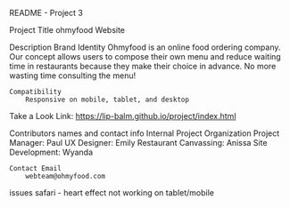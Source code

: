 README - Project 3

Project Title
    ohmyfood Website

Description
    Brand Identity
        Ohmyfood is an online food ordering company. Our concept allows users to compose their
        own menu and reduce waiting time in restaurants because they make their choice in
        advance. No more wasting time consulting the menu!
    
    Compatibility
        Responsive on mobile, tablet, and desktop

Take a Look
    Link: https://lip-balm.github.io/project/index.html

Contributors names and contact info
    Internal Project Organization
        Project Manager: Paul
        UX Designer: Emily
        Restaurant Canvassing: Anissa
        Site Development: Wyanda
    
    Contact Email
        webteam@ohmyfood.com

issues
safari - heart effect not working on tablet/mobile